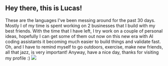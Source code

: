 ## Hey there, this is Lucas!

These are the languages I've been messing around for the past 30 days. Mostly I of my time is spent working on 2 businesses that I build with my best friends.
With the time that I have left, I try work on a couple of personal ideas, hopefully I can get some of them out now on this new era with AI coding assistants it becoming much easier to build things and validate fast.
Oh, and I have to remind myself to go outdoors, exercise, make new friends, all that jazz, is very important!
Anyway, have a nice day, thanks for visiting my profile :)
<a href="https://wakatime.com"><img src="https://wakatime.com/share/@lnmunhoz/0923d477-3f38-4d99-9acf-dc80ae92fc0a.png" /></a>

